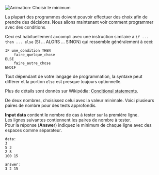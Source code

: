 <div class="text-center">
	<img src="http://s5.postimg.org/j3mtrsuk7/min_of_two.gif" alt="Animation: Choisir le minimum"/>
</div>

La plupart des programmes doivent pouvoir effectuer des choix afin de prendre des décisions.
Nous allons maintenant voir comment programmer avec des conditions.

Ceci est habituellement accompli avec une instruction similaire à `if ... then ... else` (SI ... ALORS ... SINON) 
qui ressemble généralement à ceci:

    IF une_condition THEN
        faire_quelque_chose
    ELSE
        faire_autre_chose
    ENDIF

Tout dépendant de votre langage de programmation, la syntaxe peut différer et la portion `else` est presque
toujours optionnelle.

Plus de détails sont donnés sur Wikipédia: [Conditional statements][cond].

[cond]: http://en.wikipedia.org/wiki/Conditional_(computer_programming)

De deux nombres, choisissez celui avec la valeur minimale. Voici plusieurs paires de nombre pour des tests approfondis.

**Input data** contient le nombre de cas à tester sur la première ligne.  
Les lignes suivantes contiennent les paires de nombre à tester.  
Pour la réponse (**Answer**) indiquez le minimum de chaque ligne avec des espaces comme séparateur.

    data:
    3
    5 3
    2 8
    100 15
    
    answer:
    3 2 15
